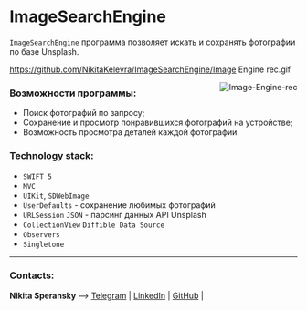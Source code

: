 # ImageSearchEngine




`ImageSearchEngine` программа позволяет искать и сохранять фотографии по базе Unsplash.

https://github.com/NikitaKelevra/ImageSearchEngine/Image Engine rec.gif
 
 <img src="https://github.com/NikitaKelevra/ImageSearchEngine/Image Engine rec.gif" alt="Image-Engine-rec" border="0" align="right" >
 
  ### Возможности программы:
  + Поиск фотографий по запросу; 
  + Сохранение и просмотр понравившихся фотографий на устройстве;
  + Возможность просмотра деталей каждой фотографии.

  ### Technology stack:
  + `SWIFT 5` 
  + `MVC`
  + `UIKit`, `SDWebImage`  
  + `UserDefaults` - сохранение любимых фотографий
  + `URLSession` `JSON` - парсинг данных API Unsplash
  + `CollectionView` `Diffible Data Source`  
  + `Observers`  
  + `Singletone`

  ____
  ### Contacts:

**Nikita Speransky** --> 
[Telegram](t.me/Nikita_Kelevra) | 
[LinkedIn](linkedin.com/in/nikita-kelevra/) |
[GitHub](github.com/NikitaKelevra) |
